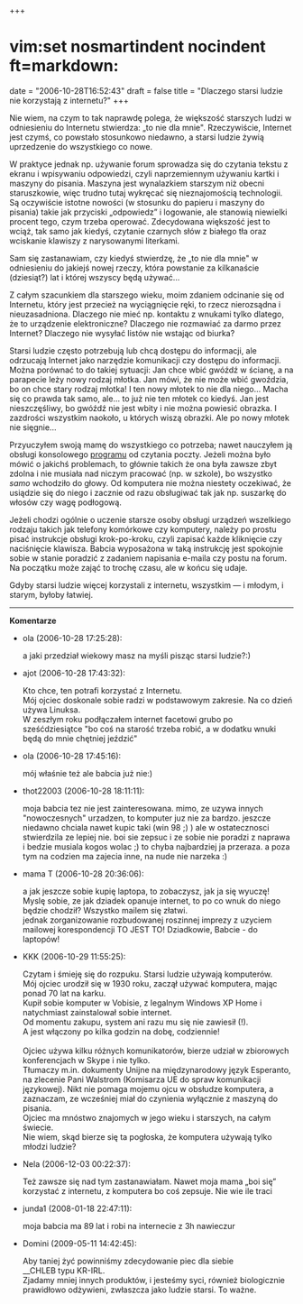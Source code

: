 +++
# vim:set nosmartindent nocindent ft=markdown:
date = "2006-10-28T16:52:43"
draft = false
title = "Dlaczego starsi ludzie nie korzystają z internetu?"
+++

Nie wiem, na czym to tak naprawdę polega, że większość starszych ludzi
w odniesieniu do Internetu stwierdza: „to nie dla mnie". Rzeczywiście, Internet
jest czymś, co powstało stosunkowo niedawno, a starsi ludzie żywią uprzedzenie
do wszystkiego co nowe.

W praktyce jednak np. używanie forum sprowadza się do czytania tekstu z ekranu
i wpisywaniu odpowiedzi, czyli naprzemiennym używaniu kartki i maszyny do
pisania. Maszyna jest wynalazkiem starszym niż obecni staruszkowie, więc trudno
tutaj wykręcać się nieznajomością technologii. Są oczywiście istotne nowości (w
stosunku do papieru i maszyny do pisania) takie jak przyciski „odpowiedz”
i logowanie, ale stanowią niewielki procent tego, czym trzeba operować.
Zdecydowana większość jest to wciąż, tak samo jak kiedyś, czytanie czarnych słów
z białego tła oraz wciskanie klawiszy z narysowanymi literkami.

Sam się zastanawiam, czy kiedyś stwierdzę, że „to nie dla mnie" w odniesieniu do
jakiejś nowej rzeczy, która powstanie za kilkanaście (dziesiąt?) lat i której
wszyscy będą używać...

Z całym szacunkiem dla starszego wieku, moim zdaniem odcinanie się od Internetu,
który jest przecież na wyciągnięcie ręki, to rzecz nierozsądna i nieuzasadniona.
Dlaczego nie mieć np. kontaktu z wnukami tylko dlatego, że to urządzenie
elektroniczne? Dlaczego nie rozmawiać za darmo przez Internet?  Dlaczego nie
wysyłać listów nie wstając od biurka?

Starsi ludzie często potrzebują lub chcą dostępu do informacji, ale odrzucają
Internet jako narzędzie komunikacji czy dostępu do informacji. Można porównać to
do takiej sytuacji: Jan chce wbić gwóźdź w ścianę, a na parapecie leży nowy
rodzaj młotka. Jan mówi, że nie może wbić gwoździa, bo on chce stary rodzaj
młotka! I ten nowy młotek to nie dla niego... Macha się co prawda tak samo,
ale... to już nie ten młotek co kiedyś. Jan jest nieszczęśliwy, bo gwóźdź nie
jest wbity i nie można powiesić obrazka. I zazdrości wszystkim naokoło,
u których wiszą obrazki. Ale po nowy młotek nie sięgnie...

Przyuczyłem swoją mamę do wszystkiego co potrzeba; nawet nauczyłem ją obsługi
konsolowego [programu](http://www.mutt.org/) od czytania poczty. Jeżeli można
było mówić o jakichś problemach, to głównie takich że ona była zawsze zbyt
zdolna i nie musiała nad niczym pracować (np. w szkole), bo wszystko _samo_
wchodziło do głowy. Od komputera nie można niestety oczekiwać, że usiądzie się
do niego i zacznie od razu obsługiwać tak jak np. suszarkę do włosów czy wagę
podłogową.

Jeżeli chodzi ogólnie o uczenie starsze osoby obsługi urządzeń wszelkiego
rodzaju takich jak telefony komórkowe czy komputery, należy po prostu pisać
instrukcje obsługi krok-po-kroku, czyli zapisać każde kliknięcie czy
naciśnięcie klawisza. Babcia wyposażona w taką instrukcję jest spokojnie sobie
w stanie poradzić z zadaniem napisania e-maila czy postu na forum. Na początku
może zająć to trochę czasu, ale w końcu się udaje.

Gdyby starsi ludzie więcej korzystali z internetu, wszystkim ― i młodym, i
starym, byłoby łatwiej.

----
**Komentarze**

* ola (2006-10-28 17:25:28): <p>a jaki przedział wiekowy masz na myśli pisząc
  starsi ludzie?:)</p>
* ajot (2006-10-28 17:43:32): <p>Kto chce, ten potrafi korzystać z Internetu.
  <br />Mój ojciec doskonale sobie radzi w podstawowym zakresie. Na co dzień
  używa Linuksa. <br />W zeszłym roku podłączałem internet facetowi grubo po
  sześćdziesiątce &quot;bo coś na starość trzeba robić, a w dodatku wnuki będą
  do mnie chętniej jeździć&quot;</p>
* ola (2006-10-28 17:45:16): <p>mój właśnie też ale babcia już nie:)</p>
* thot22003 (2006-10-28 18:11:11): <p>moja babcia tez nie jest zainteresowana.
  mimo, ze uzywa innych &quot;nowoczesnych&quot; urzadzen, to komputer juz nie
  za bardzo. jeszcze niedawno chciala nawet kupic taki (win 98 ;) ) ale w
  ostatecznosci stwierdzila ze lepiej nie. boi sie zepsuc i ze sobie nie poradzi
  z naprawa i bedzie musiala kogos wolac ;) to chyba najbardziej ja przeraza. a
  poza tym na codzien ma zajecia inne, na nude nie narzeka :)</p>
* mama T (2006-10-28 20:36:06): <p>a jak jeszcze sobie kupię laptopa, to
  zobaczysz, jak ja się wyuczę! Myslę sobie, ze jak dziadek opanuje internet, to
  po co wnuk do niego będzie chodził? Wszystko mailem się złatwi.  <br />jednak
  zorganizowanie rozbudowanej roszinnej imprezy z uzyciem mailowej
  korespondencji TO JEST TO! Dziadkowie, Babcie - do laptopów!</p>
* KKK (2006-10-29 11:55:25): <p>Czytam i śmieję się do rozpuku. Starsi ludzie
  używają komputerów.  <br />Mój ojciec urodził się w 1930 roku, zaczął używać
  komputera, mając ponad 70 lat na karku.  <br />Kupił sobie komputer w Vobisie,
  z legalnym Windows XP Home i natychmiast zainstalował sobie internet.  <br
  />Od momentu zakupu, system ani razu mu się nie zawiesił (!).  <br />A jest
  włączony po kilka godzin na dobę, codziennie! <br /> <br />Ojciec używa kilku
  różnych komunikatorów, bierze udział w zbiorowych konferencjach w Skype i nie
  tylko.  <br />Tłumaczy m.in. dokumenty Unijne na międzynarodowy język
  Esperanto, na zlecenie Pani Walstrom (Komisarza UE do spraw komunikacji
  językowej). Nikt nie pomaga mojemu ojcu w obsłudze komputera, a zaznaczam, ze
  wcześniej miał do czynienia wyłącznie z maszyną do pisania. <br />Ojciec ma
  mnóstwo znajomych w jego wieku i starszych, na całym świecie. <br />Nie wiem,
  skąd bierze się ta pogłoska, że komputera używają tylko młodzi ludzie?</p>
* Nela (2006-12-03 00:22:37): <p>Też zawsze się nad tym zastanawiałam. Nawet
  moja mama &#8222;boi się&#8221; korzystać z internetu, z komputera bo coś
  zepsuje. Nie wie ile traci</p>
* junda1 (2008-01-18 22:47:11): <p>moja babcia ma 89 lat i robi na internecie z
  3h nawieczur</p>
* Domini (2009-05-11 14:42:45): <p>Aby taniej żyć powinniśmy zdecydowanie piec
  dla siebie <br /> __CHLEB typu <span class="caps">KR-IRL</span>.<br /> Zjadamy
  mniej innych produktów, i jesteśmy syci, również biologicznie prawidłowo
  odżywieni, zwłaszcza jako ludzie starsi. To ważne.</p>
